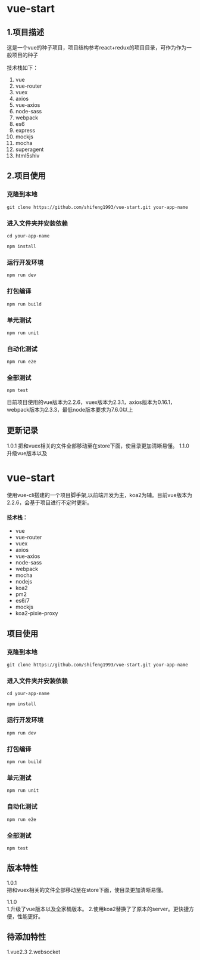 # vue-start
## 1.项目描述
这是一个vue的种子项目，项目结构参考react+redux的项目目录，可作为作为一般项目的种子

技术栈如下：
1. vue
2. vue-router
3. vuex
4. axios
5. vue-axios
6. node-sass
7. webpack
8. es6
9. express
10. mockjs
11. mocha
12. superagent
13. html5shiv

## 2.项目使用
### 克隆到本地
`git clone https://github.com/shifeng1993/vue-start.git your-app-name`
### 进入文件夹并安装依赖
`cd your-app-name`

`npm install`

### 运行开发环境
`npm run dev`

### 打包编译
`npm run build`

### 单元测试
`npm run unit`

### 自动化测试
`npm run e2e`

### 全部测试
`npm test`

目前项目使用的vue版本为2.2.6，vuex版本为2.3.1，axios版本为0.16.1，webpack版本为2.3.3，最低node版本要求为7.6.0以上
## 更新记录
1.0.1   把和vuex相关的文件全部移动至在store下面，使目录更加清晰易懂。
1.1.0   升级vue版本以及




# vue-start
使用vue-cli搭建的一个项目脚手架,以前端开发为主，koa2为辅。目前vue版本为2.2.6，会基于项目进行不定时更新。
#### 技术栈：
- vue
- vue-router
- vuex
- axios
- vue-axios
- node-sass
- webpack
- mocha
- nodejs
- koa2
- pm2
- es6/7
- mockjs
- koa2-pixie-proxy

## 项目使用
### 克隆到本地
`git clone https://github.com/shifeng1993/vue-start.git your-app-name`
### 进入文件夹并安装依赖
`cd your-app-name`

`npm install`

### 运行开发环境
`npm run dev`

### 打包编译
`npm run build`

### 单元测试
`npm run unit`

### 自动化测试
`npm run e2e`

### 全部测试
`npm test`

## 版本特性

1.0.1   
把和vuex相关的文件全部移动至在store下面，使目录更加清晰易懂。

1.1.0   
1.升级了vue版本以及全家桶版本。
2.使用koa2替换了了原本的server。更快捷方便，性能更好。

## 待添加特性
1.vue2.3
2.websocket

